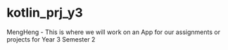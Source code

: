 # kotlin_prj_y3
MengHeng - This is where we will work on an App for our assignments or projects for Year 3 Semester 2
